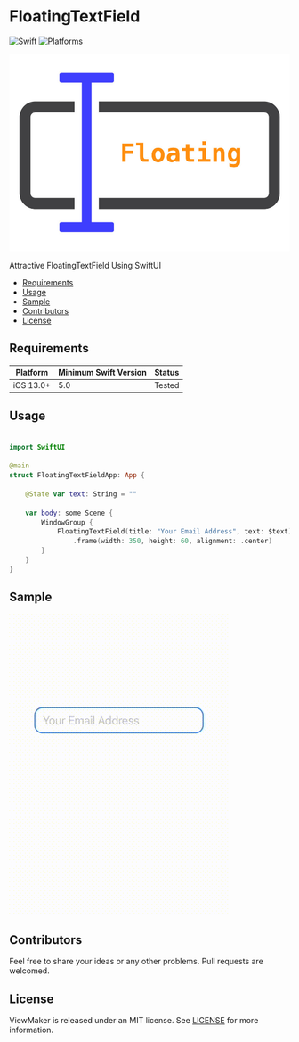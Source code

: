 # FloatingTextField

[![Swift](https://img.shields.io/badge/Swift-5.3_or_Higher-orange?style=flat-square)](https://img.shields.io/badge/Swift-5.1_5.2_5.3_5.4-Orange?style=flat-square)
[![Platforms](https://img.shields.io/badge/Platforms-iOS_13.0-yellowgreen?style=flat-square)](https://img.shields.io/badge/Platforms-macOS_iOS_tvOS_watchOS_Linux_Windows-Green?style=flat-square)

![](./resources/Floating.jpg)


Attractive FloatingTextField Using SwiftUI


- [Requirements](#requirements)
- [Usage](#usage)
- [Sample](#sample)
- [Contributors](#contributors)
- [License](#license)


## Requirements

| Platform | Minimum Swift Version | Status |
| --- | --- | --- |
| iOS 13.0+ | 5.0 | Tested |

## Usage

``` swift

import SwiftUI

@main
struct FloatingTextFieldApp: App {
    
    @State var text: String = ""
    
    var body: some Scene {
        WindowGroup {
            FloatingTextField(title: "Your Email Address", text: $text)
                .frame(width: 350, height: 60, alignment: .center)
        }
    }
}

```

## Sample

![](./resources/Floating.gif)

## Contributors

Feel free to share your ideas or any other problems. Pull requests are welcomed.

## License

ViewMaker is released under an MIT license. See [LICENSE](https://github.com/kiarashvosough1999/FloatingTextField/blob/master/LICENSE) for more information.
